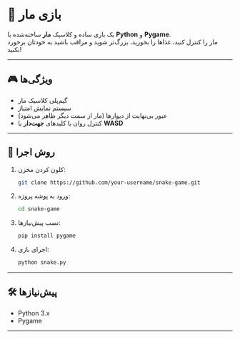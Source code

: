 # 🐍 بازی مار

یک بازی ساده و کلاسیک **مار** ساخته‌شده با **Python** و **Pygame**.  
مار را کنترل کنید، غذاها را بخورید، بزرگ‌تر شوید و مراقب باشید به خودتان برخورد نکنید!

---

## 🎮 ویژگی‌ها
- گیم‌پلی کلاسیک مار  
- سیستم نمایش امتیاز  
- عبور بی‌نهایت از دیوارها (مار از سمت دیگر ظاهر می‌شود)  
- کنترل روان با کلیدهای **جهت‌دار** یا **WASD**  

---

## 🚀 روش اجرا
1. کلون کردن مخزن:
   ```bash
   git clone https://github.com/your-username/snake-game.git

2. ورود به پوشه پروژه:
   ```bash
   cd snake-game

3. نصب پیش‌نیازها:
   ```bash
   pip install pygame

4. اجرای بازی:
    ```bash
   python snake.py

---

## 🛠️ پیش‌نیازها
- Python 3.x
- Pygame

---